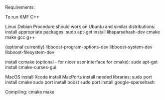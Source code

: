 
Requirements:

To run KMF C++



Linux Debian 
Procedure should work on Ubuntu and similar distributions:
install appropriate packages:
sudo apt-get install libsparsehash-dev cmake make gcc g++

(optional currently) libboost-program-options-dev libboost-system-dev libboost-filesystem-dev

install ccmake (optional - for nicer user interface for cmake):
sudo apt-get install cmake-curses-gui
        
        
MacOS
install Xcode
install MacPorts
install needed libraries:
sudo port install cmake
sudo port install boost
sudo port install google-sparsehash
        
        
        
Compiling:
cmake
make


        
